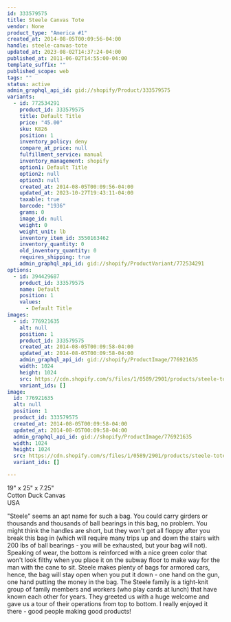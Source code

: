 ```yaml
---
id: 333579575
title: Steele Canvas Tote
vendor: None
product_type: "America #1"
created_at: 2014-08-05T00:09:56-04:00
handle: steele-canvas-tote
updated_at: 2023-08-02T14:37:24-04:00
published_at: 2011-06-02T14:55:00-04:00
template_suffix: ""
published_scope: web
tags: ""
status: active
admin_graphql_api_id: gid://shopify/Product/333579575
variants:
  - id: 772534291
    product_id: 333579575
    title: Default Title
    price: "45.00"
    sku: K826
    position: 1
    inventory_policy: deny
    compare_at_price: null
    fulfillment_service: manual
    inventory_management: shopify
    option1: Default Title
    option2: null
    option3: null
    created_at: 2014-08-05T00:09:56-04:00
    updated_at: 2023-10-27T19:43:11-04:00
    taxable: true
    barcode: "1936"
    grams: 0
    image_id: null
    weight: 0
    weight_unit: lb
    inventory_item_id: 3550163462
    inventory_quantity: 0
    old_inventory_quantity: 0
    requires_shipping: true
    admin_graphql_api_id: gid://shopify/ProductVariant/772534291
options:
  - id: 394429687
    product_id: 333579575
    name: Default
    position: 1
    values:
      - Default Title
images:
  - id: 776921635
    alt: null
    position: 1
    product_id: 333579575
    created_at: 2014-08-05T00:09:58-04:00
    updated_at: 2014-08-05T00:09:58-04:00
    admin_graphql_api_id: gid://shopify/ProductImage/776921635
    width: 1024
    height: 1024
    src: https://cdn.shopify.com/s/files/1/0589/2901/products/steele-tote-bag.jpeg?v=1407211798
    variant_ids: []
image:
  id: 776921635
  alt: null
  position: 1
  product_id: 333579575
  created_at: 2014-08-05T00:09:58-04:00
  updated_at: 2014-08-05T00:09:58-04:00
  admin_graphql_api_id: gid://shopify/ProductImage/776921635
  width: 1024
  height: 1024
  src: https://cdn.shopify.com/s/files/1/0589/2901/products/steele-tote-bag.jpeg?v=1407211798
  variant_ids: []

---
```


19" x 25" x 7.25"  
Cotton Duck Canvas  
USA

"Steele" seems an apt name for such a bag. You could carry girders or thousands and thousands of ball bearings in this bag, no problem. You might think the handles are short, but they won't get all floppy after you break this bag in (which will require many trips up and down the stairs with 200 lbs of ball bearings \- you will be exhausted, but your bag will not). Speaking of wear, the bottom is reinforced with a nice green color that won't look filthy when you place it on the subway floor to make way for the man with the cane to sit. Steele makes plenty of bags for armored cars, hence, the bag will stay open when you put it down \- one hand on the gun, one hand putting the money in the bag. The Steele family is a tight\-knit group of family members and workers (who play cards at lunch) that have known each other for years. They greeted us with a huge welcome and gave us a tour of their operations from top to bottom. I really enjoyed it there \- good people making good products!